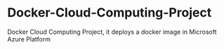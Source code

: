 # Docker-Cloud-Computing-Project
Docker Cloud Computing Project, it deploys a docker image in Microsoft Azure Platform

